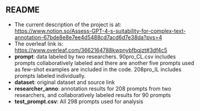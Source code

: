 ## README

- The current description of the project is at: https://www.notion.so/Assess-GPT-4-s-suitability-for-complex-text-annotation-67bde8e8e7ee4d5488cd7acd6d7e38da?pvs=4
- The overleaf link is: https://www.overleaf.com/3662164788kwpnybfbqjzt#3df4c5
- **prompt**: data labeled by two researchers. 90pro_CL.csv includes prompts collaboratively labeled and there are another five prompts used as few-shot examples are included in the code. 208pro_IL includes prompts labeled individually.
- **dataset**: original dataset and source link
- **researcher_anno**: annotation results for 208 prompts from two researchers, and collaboratively labeled results for 90 prompts
- **test_prompt.csv**: All 298 prompts used for analysis



